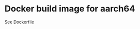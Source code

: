 Docker build image for aarch64
==============================

See [Dockerfile](https://github.com/atzoum/docker-aarch64/blob/master/aarch64-docker/Dockerfile)